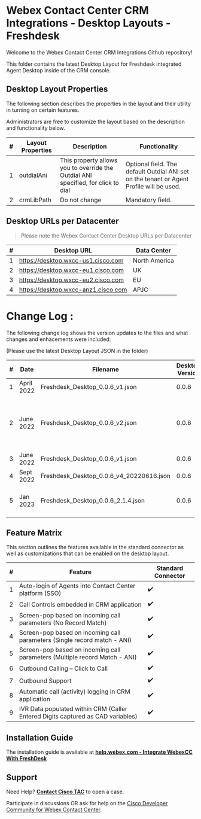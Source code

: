 # Webex Contact Center CRM Integrations - Desktop Layouts - Freshdesk

Welcome to the Webex Contact Center CRM Integrations Github repository!

This folder contains the latest Desktop Layout for Freshdesk integrated Agent Desktop inside of the CRM console.

## Desktop Layout Properties

The following section describes the properties in the layout and their utility in turning on certain features.

Administrators are free to customize the layout based on the description and functionality below.

| #   | Layout Properties | Description                                                                       | Functionality                                                                            |
| --- | ----------------- | --------------------------------------------------------------------------------- | ---------------------------------------------------------------------------------------- |
| 1   | outdialAni        | This property allows you to override the Outdial ANI specified, for click to dial | Optional field. The default Outdial ANI set on the tenant or Agent Profile will be used. |
| 2   | crmLibPath        | Do not change                                                                     | Mandatory field.                                                                         |

## Desktop URLs per Datacenter

> Please note the Webex Contact Center Desktop URLs per Datacenter

| #   | Desktop URL                         | Data Center   |
| --- | ----------------------------------- | ------------- |
| 1   | https://desktop.wxcc-us1.cisco.com  | North America |
| 2   | https://desktop.wxcc-eu1.cisco.com  | UK            |
| 3   | https://desktop.wxcc-eu2.cisco.com  | EU            |
| 4   | https://desktop.wxcc-anz1.cisco.com | APJC          |

# Change Log :

The following change log shows the version updates to the files and what changes and enhacements were included:

(Please use the latest Desktop Layout JSON in the folder)

| #   | Date       | Filename                                 | Desktop Version | Comments                                                                                |
| --- | ---------- | ---------------------------------------- | --------------- | --------------------------------------------------------------------------------------- |
| 1   | April 2022 | Freshdesk_Desktop_0.0.6_v1.json          | 0.0.6           | + initial commit                                                                        |
| 2   | June 2022  | Freshdesk_Desktop_0.0.6_v2.json          | 0.0.6           | + Add headerActions[""] to the desktop layout so the action headers will be suppressed. |
| 3   | June 2022  | Freshdesk_Desktop_0.0.6_v1.json          | 0.0.6           | - removed                                                                               |
| 4   | Sept 2022  | Freshdesk_Desktop_0.0.6_v4_20220616.json | 0.0.6           | new endpoint                                                                            |
| 5   | Jan  2023  | Freshdesk_Desktop_0.0.6_2.1.4.json       | 0.0.6           | CAD groupId & groupIdDefault for creating a new ticket                                  |

## Feature Matrix

This section outlines the features available in the standard connector as well as customizations that can be enabled on the desktop layout.

| #   | Feature​                                                                         | Standard Connector |
| --- | --------------------------------------------------------------------------------  | ------------------ |
| 1   | Auto-login of Agents into Contact Center platform (SSO)​                         | ✔️                 |
| 2   | Call Controls embedded in CRM application                                         | ✔️                 |
| 3   | Screen-pop based on incoming call parameters (No Record Match)                    | ✔️                 |
| 4   | Screen-pop based on incoming call parameters (Single record match - ANI)​        | ✔️                 |
| 5   | Screen-pop based on incoming call parameters (Multiple record Match - ANI)​      | ✔️                 |
| 6   | Outbound Calling – Click to Call​                                                | ✔️                 |
| 7   | Outbound Support                                                                  | ✔️                 |
| 8   | Automatic call (activity) logging in CRM application                              | ✔️                 |
| 9   | IVR Data populated within CRM (Caller Entered Digits captured as CAD variables)​ | ✔️                 |

## Installation Guide

The installation guide is available at **[help.webex.com - Integrate WebexCC With FreshDesk](https://help.webex.com/en-us/article/nb8oxvy/Integrate-Webex-Contact-Center-with-Freshdesk)**

## Support

Need Help? **[Contact Cisco TAC](https://cisco.com/go/tac)** to open a case.

Participate in discussions OR ask for help on the [Cisco Developer Community for Webex Contact Center](https://community.cisco.com/t5/contact-center/bd-p/j-disc-dev-contact-center).
